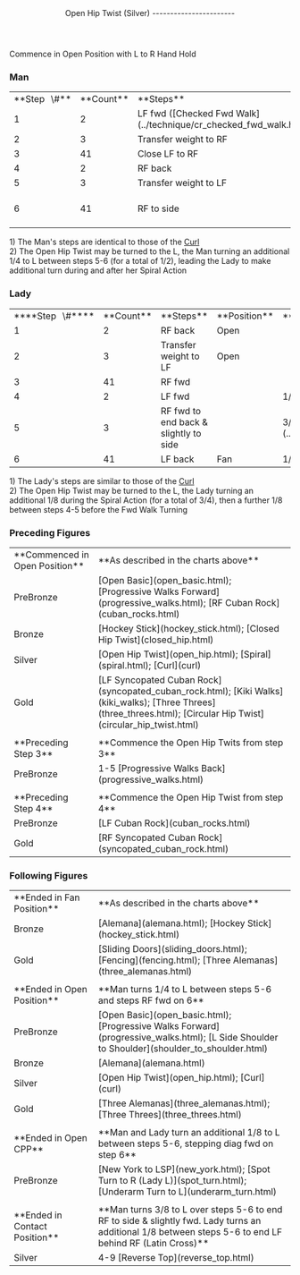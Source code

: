 <header>Open Hip Twist (Silver)
-----------------------

 </header>Commence in Open Position with L to R Hand Hold

### Man

 <table class="style1"> <tbody><tr> <td style="width:10%">**Step<span style="color:white">\_</span>\#**</td> <td style="width:10%">**Count**</td> <td style="width:30%">**Steps**</td> <td style="width:20%">**Position**</td> <td style="width:30%">**Turn**</td> </tr> <tr> <td>1</td> <td>2</td> <td> LF fwd ([Checked Fwd Walk](../technique/cr_checked_fwd_walk.html)) </td> <td>Open</td> <td> </td> </tr> <tr> <td>2</td> <td>3</td> <td>Transfer weight to RF</td> <td>Open</td> <td> </td> </tr> <tr> <td>3</td> <td>41</td> <td>Close LF to RF</td> <td> </td> <td> </td> </tr> <tr> <td>4</td> <td>2</td> <td>RF back</td> <td> </td> <td> </td> </tr> <tr> <td>5</td> <td>3</td> <td>Transfer weight to LF</td> <td> </td> <td> </td> </tr> <tr> <td>6</td> <td>41</td> <td>RF to side</td> <td>Fan</td> <td>1/8 to L between 5-6</td> </tr> </tbody></table>

1\) The Man's steps are identical to those of the [Curl](curl.html)  
 2) The Open Hip Twist may be turned to the L, the Man turning an additional 1/4 to L between steps 5-6 (for a total of 1/2), leading the Lady to make additional turn during and after her Spiral Action

### Lady

 <table class="style1"> <tbody><tr> <td style="width:10%">****Step<span style="color:white">\_</span>\#****</td> <td style="width:10%">**Count**</td> <td style="width:30%">**Steps**</td> <td style="width:20%">**Position**</td> <td style="width:30%">**Turn**</td> </tr> <tr> <td>1</td> <td>2</td> <td>RF back</td> <td>Open</td> <td> </td> </tr> <tr> <td>2</td> <td>3</td> <td>Transfer weight to LF</td> <td>Open</td> <td> </td> </tr> <tr> <td>3</td> <td>41</td> <td>RF fwd</td> <td> </td> <td> </td> </tr> <tr> <td>4</td> <td>2</td> <td>LF fwd</td> <td> </td> <td>1/4 to R between 3-4</td> </tr> <tr> <td>5</td> <td>3</td> <td>RF fwd to end back &amp; slightly to side</td> <td> </td> <td> 3/8 to L ([Fwd Walk Turning](../technique/cr_fwd_walk_turning.html)) </td> </tr> <tr> <td>6</td> <td>41</td> <td>LF back</td> <td>Fan</td> <td>1/4 to L between 5-6</td> </tr> </tbody></table>

1\) The Lady's steps are similar to those of the [Curl](curl.html)  
 2) The Open Hip Twist may be turned to the L, the Lady turning an additional 1/8 during the Spiral Action (for a total of 3/4), then a further 1/8 between steps 4-5 before the Fwd Walk Turning

### Preceding Figures

 <table> <tbody><tr> <td style="width:30%">**Commenced in Open Position**</td> <td>**As described in the charts above**</td> </tr> <tr> <td>PreBronze</td> <td> [Open Basic](open_basic.html); [Progressive Walks Forward](progressive_walks.html); [RF Cuban Rock](cuban_rocks.html) </td> </tr> <tr> <td>Bronze</td> <td> [Hockey Stick](hockey_stick.html); [Closed Hip Twist](closed_hip.html) </td> </tr> <tr> <td>Silver</td> <td> [Open Hip Twist](open_hip.html); [Spiral](spiral.html); [Curl](curl) </td> </tr> <tr> <td>Gold</td> <td> [LF Syncopated Cuban Rock](syncopated_cuban_rock.html); [Kiki Walks](kiki_walks); [Three Threes](three_threes.html); [Circular Hip Twist](circular_hip_twist.html) </td> </tr> <tr> <td> </td> <td> </td> </tr> <tr> <td>**Preceding Step 3**</td> <td>**Commence the Open Hip Twits from step 3**</td> </tr> <tr> <td>PreBronze</td> <td> 1-5 [Progressive Walks Back](progressive_walks.html) </td> </tr> <tr> <td> </td> <td> </td> </tr> <tr> <td>**Preceding Step 4**</td> <td>**Commence the Open Hip Twist from step 4**</td> </tr> <tr> <td>PreBronze</td> <td> [LF Cuban Rock](cuban_rocks.html) </td> </tr> <tr> <td>Gold</td> <td> [RF Syncopated Cuban Rock](syncopated_cuban_rock.html) </td> </tr> </tbody></table>

### Following Figures

 <table> <tbody><tr> <td style="width:30%">**Ended in Fan Position**</td> <td>**As described in the charts above**</td> </tr> <tr> <td>Bronze</td> <td> [Alemana](alemana.html); [Hockey Stick](hockey_stick.html) </td> </tr> <tr> <td>Gold</td> <td> [Sliding Doors](sliding_doors.html); [Fencing](fencing.html); [Three Alemanas](three_alemanas.html) </td> </tr> <tr> <td> </td> <td> </td> </tr> <tr> <td>**Ended in Open Position**</td> <td>**Man turns 1/4 to L between steps 5-6 and steps RF fwd on 6**</td> </tr> <tr> <td>PreBronze</td> <td> [Open Basic](open_basic.html); [Progressive Walks Forward](progressive_walks.html); [L Side Shoulder to Shoulder](shoulder_to_shoulder.html) </td> </tr> <tr> <td>Bronze</td> <td> [Alemana](alemana.html) </td> </tr> <tr> <td>Silver</td> <td> [Open Hip Twist](open_hip.html); [Curl](curl) </td> </tr> <tr> <td>Gold</td> <td> [Three Alemanas](three_alemanas.html); [Three Threes](three_threes.html) </td> </tr> <tr> <td> </td> <td> </td> </tr> <tr> <td>**Ended in Open CPP**</td> <td>**Man and Lady turn an additional 1/8 to L between steps 5-6, stepping diag fwd on step 6**</td> </tr> <tr> <td>PreBronze</td> <td> [New York to LSP](new_york.html); [Spot Turn to R (Lady L)](spot_turn.html); [Underarm Turn to L](underarm_turn.html) </td> </tr> <tr> <td> </td> <td> </td> </tr> <tr> <td>**Ended in Contact Position**</td> <td>**Man turns 3/8 to L over steps 5-6 to end RF to side &amp; slightly fwd. Lady turns an additional 1/8 between steps 5-6 to end LF behind RF (Latin Cross)**</td> </tr> <tr> <td>Silver</td> <td> 4-9 [Reverse Top](reverse_top.html) </td> </tr> </tbody></table>